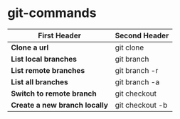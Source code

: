 # git-commands

| First Header  | Second Header |
| ------------- | ------------- |
| **Clone a url**  | git clone <repository-url>  |
| **List local branches**  | git branch  |
| **List remote branches**  | git branch -r  |
| **List all branches**  | git branch -a  |
| **Switch to remote branch**  | git checkout <branch-name>  |
| **Create a new branch locally**  | git checkout -b <branch-name>  |

<br />
<br />
<br />
<br />
<br />
<br />